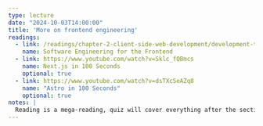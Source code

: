 ```yaml
---
type: lecture
date: "2024-10-03T14:00:00"
title: 'More on frontend engineering'
readings:
  - link: /readings/chapter-2-client-side-web-development/development-tooling/
    name: Software Engineering for the Frontend
  - link: https://www.youtube.com/watch?v=Sklc_fQBmcs
    name: Next.js in 100 Seconds
    optional: true
  - link: https://www.youtube.com/watch?v=dsTXcSeAZq8
    name: "Astro in 100 Seconds"
    optional: true
notes: |
  Reading is a mega-reading, quiz will cover everything after the section on module bundling.
---
```

